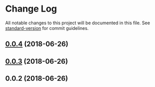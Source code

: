 # Change Log

All notable changes to this project will be documented in this file. See [standard-version](https://github.com/conventional-changelog/standard-version) for commit guidelines.

<a name="0.0.4"></a>
## [0.0.4](https://github.com/rb2-bv/squidex/compare/v0.0.3...v0.0.4) (2018-06-26)



<a name="0.0.3"></a>
## [0.0.3](https://github.com/rb2-bv/squidex/compare/v0.0.2...v0.0.3) (2018-06-26)



<a name="0.0.2"></a>
## 0.0.2 (2018-06-26)

